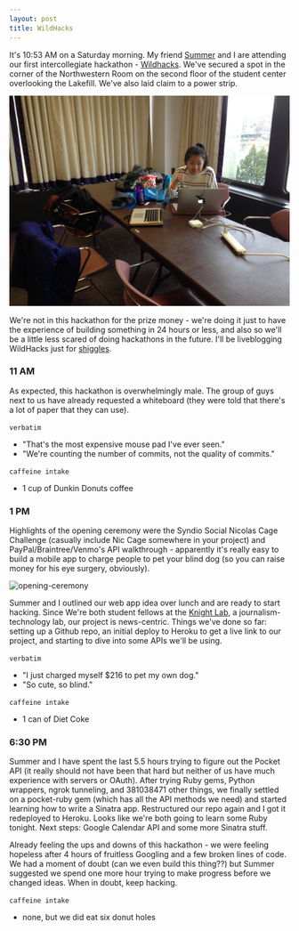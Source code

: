 ```yaml
---
layout: post
title: WildHacks
---
```


It's 10:53 AM on a Saturday morning. My friend [Summer](https://twitter.com/suymilk) and I are attending our first intercollegiate hackathon - [Wildhacks](http://wildhacks.org). We've secured a spot in the corner of the Northwestern Room on the second floor of the student center overlooking the Lakefill. We've also laid claim to a power strip.

![wildhacks-corner](../images/wildhacks-corner.jpg)

We're not in this hackathon for the prize money - we're doing it just to have the experience of building something in 24 hours or less, and also so we'll be a little less scared of doing hackathons in the future. I'll be liveblogging WildHacks just for [shiggles](http://www.urbandictionary.com/define.php?term=shiggles).

### 11 AM
As expected, this hackathon is overwhelmingly male. The group of guys next to us have already requested a whiteboard (they were told that there's a lot of paper that they can use).

`verbatim`

+ "That's the most expensive mouse pad I've ever seen."
+ "We're counting the number of commits, not the quality of commits."

`caffeine intake`

+ 1 cup of Dunkin Donuts coffee

### 1 PM
Highlights of the opening ceremony were the Syndio Social Nicolas Cage Challenge (casually include Nic Cage somewhere in your project) and PayPal/Braintree/Venmo's API walkthrough - apparently it's really easy to build a mobile app to charge people to pet your blind dog (so you can raise money for his eye surgery, obviously).

![opening-ceremony](http://i.imgur.com/cXhJnFi.jpg)

Summer and I outlined our web app idea over lunch and are ready to start hacking. Since We're both student fellows at the [Knight Lab](http://knightlab.northwestern.edu), a journalism-technology lab, our project is news-centric. Things we've done so far: setting up a Github repo, an initial deploy to Heroku to get a live link to our project, and starting to dive into some APIs we'll be using.

`verbatim`

+ "I just charged myself $216 to pet my own dog."
+ "So cute, so blind."

`caffeine intake`

+ 1 can of Diet Coke

### 6:30 PM
Summer and I have spent the last 5.5 hours trying to figure out the Pocket API (it really should not have been that hard but neither of us have much experience with servers or OAuth). After trying Ruby gems, Python wrappers, ngrok tunneling, and 381038471 other things, we finally settled on a pocket-ruby gem (which has all the API methods we need) and started learning how to write a Sinatra app. Restructured our repo again and I got it redeployed to Heroku. Looks like we're both going to learn some Ruby tonight. Next steps: Google Calendar API and some more Sinatra stuff.

Already feeling the ups and downs of this hackathon - we were feeling hopeless after 4 hours of fruitless Googling and a few broken lines of code. We had a moment of doubt (can we even build this thing??) but Summer suggested we spend one more hour trying to make progress before we changed ideas. When in doubt, keep hacking.

`caffeine intake`

+ none, but we did eat six donut holes